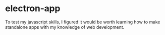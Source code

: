 # electron-app
To test my javascript skills, I figured it would be worth learning how to make standalone apps with my knowledge of web development.
